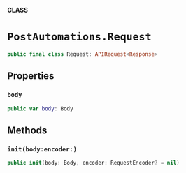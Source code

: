 **CLASS**

# `PostAutomations.Request`

```swift
public final class Request: APIRequest<Response>
```

## Properties
### `body`

```swift
public var body: Body
```

## Methods
### `init(body:encoder:)`

```swift
public init(body: Body, encoder: RequestEncoder? = nil)
```
